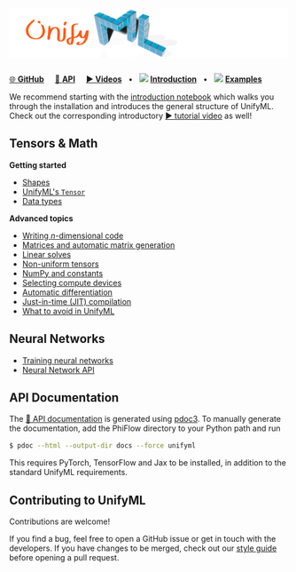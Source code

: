 # ![UnifyML](images/Banner.png)

[🌐 **GitHub**](https://github.com/holl-/UnifyML)
&nbsp;&nbsp;&nbsp; [🔗 **API**](unifyml)
&nbsp;&nbsp;&nbsp; [**▶ Videos**]()
&nbsp; • &nbsp; [<img src="https://www.tensorflow.org/images/colab_logo_32px.png" height=16>](https://colab.research.google.com/github/holl-/UnifyML/blob/main/docs/Introduction.ipynb) [**Introduction**](https://holl-.github.io/UnifyML/Introduction.html)
&nbsp; • &nbsp; [<img src="https://www.tensorflow.org/images/colab_logo_32px.png" height=16>](https://colab.research.google.com/github/holl-/UnifyML/blob/main/docs/Examples.ipynb) [**Examples**](https://holl-.github.io/UnifyML/Examples.html)


We recommend starting with the [introduction notebook]() which walks you through the installation and introduces the general structure of UnifyML.
Check out the corresponding introductory [▶ tutorial video]() as well!

## Tensors & Math

**Getting started**

* [Shapes](Shapes.html)
* [UnifyML's `Tensor`](Tensors.html)
* [Data types](Data_Types.html)


**Advanced topics**

* [Writing *n*-dimensional code](N_Dimensional.html)
* [Matrices and automatic matrix generation](Matrices.html)
* [Linear solves](Linear_Solves.html)
* [Non-uniform tensors](Non_Uniform.html)
* [NumPy and constants](NumPy_Constants.html)
* [Selecting compute devices](Devices.html)
* [Automatic differentiation](Autodiff.html)
* [Just-in-time (JIT) compilation](JIT.html)
* [What to avoid in UnifyML](Limitations.md)

## Neural Networks

* [Training neural networks](Networks.html)
* [Neural Network API](unifyml/nn/index.html)



## API Documentation

The [🔗 API documentation](unifyml) is generated using [pdoc3](https://pdoc3.github.io/pdoc/).
To manually generate the documentation, add the PhiFlow directory to your Python path and run
```bash
$ pdoc --html --output-dir docs --force unifyml
```
This requires PyTorch, TensorFlow and Jax to be installed, in addition to the standard UnifyML requirements.


## Contributing to UnifyML

Contributions are welcome!

If you find a bug, feel free to open a GitHub issue or get in touch with the developers.
If you have changes to be merged, check out our [style guide](https://github.com/holl-/UnifyML/blob/main/CONTRIBUTING.md) before opening a pull request.
